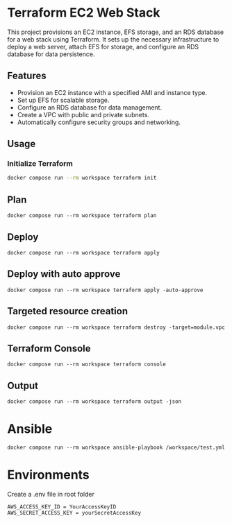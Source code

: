 # Terraform EC2 Web Stack

This project provisions an EC2 instance, EFS storage, and an RDS database for a web stack using Terraform. It sets up the necessary infrastructure to deploy a web server, attach EFS for storage, and configure an RDS database for data persistence.

## Features
- Provision an EC2 instance with a specified AMI and instance type.
- Set up EFS for scalable storage.
- Configure an RDS database for data management.
- Create a VPC with public and private subnets.
- Automatically configure security groups and networking.

## Usage

### Initialize Terraform
```sh
docker compose run --rm workspace terraform init
```
## Plan
```
docker compose run --rm workspace terraform plan
``` 
## Deploy
```
docker compose run --rm workspace terraform apply
``` 
## Deploy with auto approve
``` 
docker compose run --rm workspace terraform apply -auto-approve
``` 
## Targeted resource creation
``` 
docker compose run --rm workspace terraform destroy -target=module.vpc
``` 

## Terraform Console
``` 
docker compose run --rm workspace terraform console
``` 

## Output
```
docker compose run --rm workspace terraform output -json
``` 


# Ansible

``` 
docker compose run --rm workspace ansible-playbook /workspace/test.yml
``` 

# Environments

Create a .env file in root folder

```
AWS_ACCESS_KEY_ID = YourAccessKeyID
AWS_SECRET_ACCESS_KEY = yourSecretAccessKey
```
